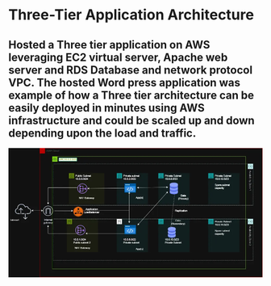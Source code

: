 <h1>Three-Tier Application Architecture</h2>

<h2>Hosted a Three tier application on AWS leveraging EC2 virtual server, Apache web server and RDS Database and network protocol VPC. The hosted Word press application was example of how a Three tier architecture can be easily deployed in minutes using AWS infrastructure and could be scaled up and down depending upon the load and traffic.</h2>

![three_tier_archietect](Three_tier_webapp_Architecture.webp (977×497))
